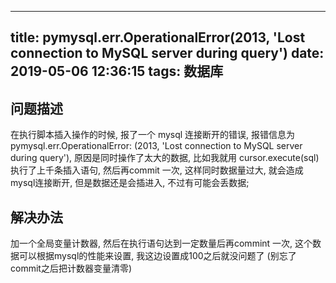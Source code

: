 
---
title: pymysql.err.OperationalError(2013, 'Lost connection to MySQL server during query')
date: 2019-05-06 12:36:15
tags: 数据库
---


## 问题描述 
   在执行脚本插入操作的时候,  报了一个 mysql 连接断开的错误,  报错信息为    pymysql.err.OperationalError: (2013, 'Lost connection to MySQL server during query'),  原因是同时操作了太大的数据,  比如我就用 cursor.execute(sql) 执行了上千条插入语句,  然后再commit 一次,  这样同时数据量过大,  就会造成mysql连接断开,  但是数据还是会插进入,  不过有可能会丢数据;

## 解决办法
加一个全局变量计数器,  然后在执行语句达到一定数量后再commint 一次,  这个数据可以根据mysql的性能来设置,  我这边设置成100之后就没问题了 (别忘了commit之后把计数器变量清零)

    
